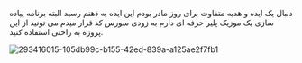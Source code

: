 دنبال یک ایده و هدیه متفاوت برای روز مادر بودم این ایده به ذهنم رسید البته برنامه پیاده سازی یک موزیک پلیر حرفه ای دارم به زودی سورس کد قرار میدم می تونید از این پروژه به راحتی استفاده کنید.






![293416015-105db99c-b155-42ed-839a-a125ae2f7fb1](https://github.com/Abolfazlghaseemi/music-player/assets/85543976/2e195da9-2d4d-459c-b074-5bdbce07b154)
